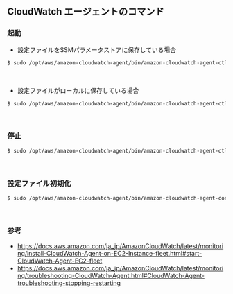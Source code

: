 ## CloudWatch エージェントのコマンド

### 起動
- 設定ファイルをSSMパラメータストアに保存している場合
```sh
$ sudo /opt/aws/amazon-cloudwatch-agent/bin/amazon-cloudwatch-agent-ctl -a fetch-config -m ec2 -s -c ssm:configuration-parameter-store-name
```

<br/>

- 設定ファイルがローカルに保存している場合
```sh
$ sudo /opt/aws/amazon-cloudwatch-agent/bin/amazon-cloudwatch-agent-ctl -a fetch-config -m ec2 -s -c file:configuration-file-path
``` 

<br/>

### 停止
```sh
$ sudo /opt/aws/amazon-cloudwatch-agent/bin/amazon-cloudwatch-agent-ctl -m ec2 -a stop
```

<br/>

### 設定ファイル初期化
```sh
$ sudo /opt/aws/amazon-cloudwatch-agent/bin/amazon-cloudwatch-agent-config-wizard
```

<br/>

### 参考
- https://docs.aws.amazon.com/ja_jp/AmazonCloudWatch/latest/monitoring/install-CloudWatch-Agent-on-EC2-Instance-fleet.html#start-CloudWatch-Agent-EC2-fleet
- https://docs.aws.amazon.com/ja_jp/AmazonCloudWatch/latest/monitoring/troubleshooting-CloudWatch-Agent.html#CloudWatch-Agent-troubleshooting-stopping-restarting


